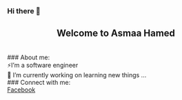 
### Hi there 👋
<h2 align="center">Welcome to Asmaa Hamed </h2><br>
### About me:<br>
      ⚡I’m a software engineer<br>
      🔭 I’m currently working on learning new things ...<br>
### Connect with me:
<br>
      <a href="https://www.facebook.com/asmaa.elnehrawy.54" target="blank" title="go to my facebook">Facebook</a>
<!--
**asmaa1hamed/asmaa1hamed** is a ✨ _special_ ✨ repository because its `README.md` (this file) appears on your GitHub profile.

Here are some ideas to get you started:

 🔭 I’m currently working on ...
- 🌱 I’m currently learning ...
- 👯 I’m looking to collaborate on ...
- 🤔 I’m looking for help with ...
- 💬 Ask me about ...
- 📫 How to reach me: ...
- 😄 Pronouns: ...
- ⚡ Fun fact: ...
-->
